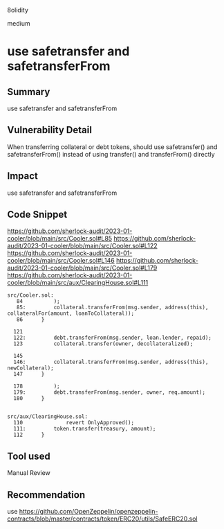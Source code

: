 8olidity

medium

# use safetransfer and safetransferFrom

## Summary
use safetransfer and safetransferFrom
## Vulnerability Detail
When transferring collateral or debt tokens, should use safetransfer() and safetransferFrom() instead of using transfer() and transferFrom() directly
## Impact
use safetransfer and safetransferFrom
## Code Snippet
https://github.com/sherlock-audit/2023-01-cooler/blob/main/src/Cooler.sol#L85
https://github.com/sherlock-audit/2023-01-cooler/blob/main/src/Cooler.sol#L122
https://github.com/sherlock-audit/2023-01-cooler/blob/main/src/Cooler.sol#L146
https://github.com/sherlock-audit/2023-01-cooler/blob/main/src/Cooler.sol#L179
https://github.com/sherlock-audit/2023-01-cooler/blob/main/src/aux/ClearingHouse.sol#L111
```solidity
src/Cooler.sol:
   84          );
   85:         collateral.transferFrom(msg.sender, address(this), collateralFor(amount, loanToCollateral));
   86      }

  121  
  122:         debt.transferFrom(msg.sender, loan.lender, repaid);
  123          collateral.transfer(owner, decollateralized);

  145          
  146:         collateral.transferFrom(msg.sender, address(this), newCollateral);
  147      }

  178          );
  179:         debt.transferFrom(msg.sender, owner, req.amount);
  180      }


src/aux/ClearingHouse.sol:
  110              revert OnlyApproved();
  111:         token.transfer(treasury, amount); 
  112      }

```
## Tool used

Manual Review

## Recommendation
use https://github.com/OpenZeppelin/openzeppelin-contracts/blob/master/contracts/token/ERC20/utils/SafeERC20.sol